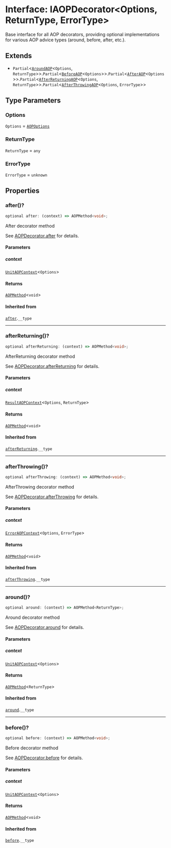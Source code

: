 # Interface: IAOPDecorator\<Options, ReturnType, ErrorType\>

Base interface for all AOP decorators, providing optional implementations
for various AOP advice types (around, before, after, etc.).

## Extends

- `Partial`\<[`AroundAOP`](AroundAOP.md)\<`Options`, `ReturnType`\>\>.`Partial`\<[`BeforeAOP`](BeforeAOP.md)\<`Options`\>\>.`Partial`\<[`AfterAOP`](AfterAOP.md)\<`Options`\>\>.`Partial`\<[`AfterReturningAOP`](AfterReturningAOP.md)\<`Options`, `ReturnType`\>\>.`Partial`\<[`AfterThrowingAOP`](AfterThrowingAOP.md)\<`Options`, `ErrorType`\>\>

## Type Parameters

### Options

`Options` = [`AOPOptions`](AOPOptions.md)

### ReturnType

`ReturnType` = `any`

### ErrorType

`ErrorType` = `unknown`

## Properties

### after()?

```ts
optional after: (context) => AOPMethod<void>;
```

After decorator method

See [AOPDecorator.after](../classes/AOPDecorator.md#after-2) for details.

#### Parameters

##### context

[`UnitAOPContext`](../type-aliases/UnitAOPContext.md)\<`Options`\>

#### Returns

[`AOPMethod`](../type-aliases/AOPMethod.md)\<`void`\>

#### Inherited from

[`after`](#after).`__type`

***

### afterReturning()?

```ts
optional afterReturning: (context) => AOPMethod<void>;
```

AfterReturning decorator method

See [AOPDecorator.afterReturning](../classes/AOPDecorator.md#afterreturning-2) for details.

#### Parameters

##### context

[`ResultAOPContext`](../type-aliases/ResultAOPContext.md)\<`Options`, `ReturnType`\>

#### Returns

[`AOPMethod`](../type-aliases/AOPMethod.md)\<`void`\>

#### Inherited from

[`afterReturning`](#afterreturning).`__type`

***

### afterThrowing()?

```ts
optional afterThrowing: (context) => AOPMethod<void>;
```

AfterThrowing decorator method

See [AOPDecorator.afterThrowing](../classes/AOPDecorator.md#afterthrowing-2) for details.

#### Parameters

##### context

[`ErrorAOPContext`](../type-aliases/ErrorAOPContext.md)\<`Options`, `ErrorType`\>

#### Returns

[`AOPMethod`](../type-aliases/AOPMethod.md)\<`void`\>

#### Inherited from

[`afterThrowing`](#afterthrowing).`__type`

***

### around()?

```ts
optional around: (context) => AOPMethod<ReturnType>;
```

Around decorator method

See [AOPDecorator.around](../classes/AOPDecorator.md#around-2) for details.

#### Parameters

##### context

[`UnitAOPContext`](../type-aliases/UnitAOPContext.md)\<`Options`\>

#### Returns

[`AOPMethod`](../type-aliases/AOPMethod.md)\<`ReturnType`\>

#### Inherited from

[`around`](#around).`__type`

***

### before()?

```ts
optional before: (context) => AOPMethod<void>;
```

Before decorator method

See [AOPDecorator.before](../classes/AOPDecorator.md#before-2) for details.

#### Parameters

##### context

[`UnitAOPContext`](../type-aliases/UnitAOPContext.md)\<`Options`\>

#### Returns

[`AOPMethod`](../type-aliases/AOPMethod.md)\<`void`\>

#### Inherited from

[`before`](#before).`__type`

